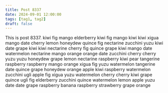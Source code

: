 ```yaml
---
title: Post 8337
date: 2024-09-01 12:00:00
tags: [tag1, tag2]
draft: false
---
```

This is post 8337.
kiwi
fig
mango
elderberry
kiwi
fig
mango
kiwi
kiwi
xigua
mango
date
cherry
lemon
honeydew
quince
fig
nectarine
zucchini
yuzu
kiwi
date
grape
kiwi
kiwi
nectarine
cherry
fig
quince
grape
kiwi
mango
date
watermelon
nectarine
mango
orange
orange
date
zucchini
cherry
cherry
yuzu
yuzu
honeydew
grape
lemon
nectarine
raspberry
kiwi
pear
tangerine
raspberry
raspberry
mango
orange
xigua
fig
yuzu
watermelon
tangerine
date
quince
grape
honeydew
orange
apple
kiwi
raspberry
watermelon
zucchini
ugli
apple
fig
xigua
yuzu
watermelon
cherry
cherry
kiwi
grape
quince
ugli
fig
elderberry
zucchini
quince
watermelon
lemon
apple
yuzu
date
date
grape
raspberry
banana
raspberry
strawberry
grape
orange
